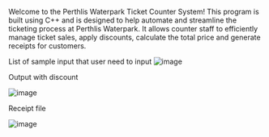 Welcome to the Perthlis Waterpark Ticket Counter System! This program is built using C++ and is designed to help automate and streamline the ticketing process at Perthlis Waterpark. It allows counter staff to efficiently manage ticket sales, apply discounts, calculate the total price and generate receipts for customers.

List of sample input that user need to input
![image](https://github.com/user-attachments/assets/593141a0-d0fa-465d-8e80-f7d8ccf1e09d)

Output with discount 

![image](https://github.com/user-attachments/assets/1ccc3c73-2df7-40c4-994d-634b6897b091)

Receipt file 

![image](https://github.com/user-attachments/assets/e18ac778-4b8b-42e7-8f68-730fbce2fe19)
